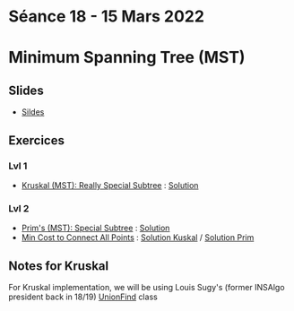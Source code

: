 # Séance 18 - 15 Mars 2022
# Minimum Spanning Tree (MST)
## Slides

  - [Sildes](Cours14-MST.pdf)

## Exercices

### Lvl 1
  - [Kruskal (MST): Really Special Subtree](https://www.hackerrank.com/challenges/kruskalmstrsub/problem) : [Solution](ReallySpecialSubtree.py)

### Lvl 2
  - [Prim's (MST): Special Subtree](https://www.hackerrank.com/challenges/primsmstsub/problem) : [Solution](prim1.py)
  - [Min Cost to Connect All Points](https://leetcode.com/problems/min-cost-to-connect-all-points/) : [Solution Kuskal](MinCostConnectAllPointsKuskal.py) / [Solution Prim](MinCostConnectAllPointsPrim.py)

## Notes for Kruskal

For Kruskal implementation, we will be using Louis Sugy's (former INSAlgo president back in 18/19) [UnionFind](https://github.com/INSAlgo/trainings-2018/blob/master/W14_feb4_feb10/unionfind.py) class
